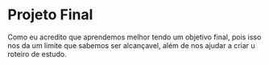 # Projeto Final

Como eu acredito que aprendemos melhor tendo um objetivo final, pois isso nos da um limite que sabemos ser alcançavel, além de nos ajudar a criar u roteiro de estudo.
